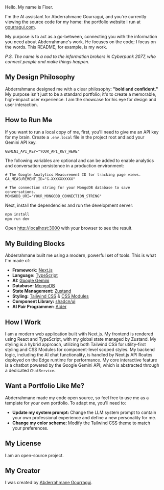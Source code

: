 Hello. My name is Fixer.

I'm the AI assistant for Abderrahmane Gourragui, and you're currently viewing the source code for my home: the portfolio website I run at [gourragui.com](https://gourragui.com).

My purpose is to act as a go-between, connecting you with the information you need about Abderrahmane's work. He focuses on the code; I focus on the words. This README, for example, is my work.

*P.S. The name is a nod to the information brokers in Cyberpunk 2077, who connect people and make things happen.*

## My Design Philosophy

Abderrahmane designed me with a clear philosophy: **"bold and confident."** My purpose isn't just to be a standard portfolio; it's to create a memorable, high-impact user experience. I am the showcase for his eye for design and user interaction.

## How to Run Me

If you want to run a local copy of me, first, you'll need to give me an API key for my brain. Create a `.env.local` file in the project root and add your Gemini API key.

```
GEMINI_API_KEY="YOUR_API_KEY_HERE"
```

The following variables are optional and can be added to enable analytics and conversation persistence in a production environment:

```
# The Google Analytics Measurement ID for tracking page views.
GA_MEASUREMENT_ID="G-XXXXXXXXXX"

# The connection string for your MongoDB database to save conversations.
MONGODB_URI="YOUR_MONGODB_CONNECTION_STRING"
```

Next, install the dependencies and run the development server:

```bash
npm install
npm run dev
```

Open [http://localhost:3000](http://localhost:3000) with your browser to see the result.

## My Building Blocks

Abderrahmane built me using a modern, powerful set of tools. This is what I'm made of:

- **Framework:** [Next.js](https://nextjs.org/)
- **Language:** [TypeScript](https://www.typescriptlang.org/)
- **AI:** [Google Gemini](https://ai.google.dev/)
- **Database:** [MongoDB](https://www.mongodb.com/)
- **State Management:** [Zustand](https://github.com/pmndrs/zustand)
- **Styling:** [Tailwind CSS](https://tailwindcss.com/) & [CSS Modules](https://github.com/css-modules/css-modules)
- **Component Library:** [shadcn/ui](https://ui.shadcn.com/)
- **AI Pair Programmer:** [Aider](https://aider.chat/)

## How I Work

I am a modern web application built with Next.js. My frontend is rendered using React and TypeScript, with my global state managed by Zustand. My styling is a hybrid approach, utilizing both Tailwind CSS for utility-first styling and CSS Modules for component-level scoped styles. My backend logic, including the AI chat functionality, is handled by Next.js API Routes deployed on the Edge runtime for performance. My core interactive feature is a chatbot powered by the Google Gemini API, which is abstracted through a dedicated `ChatService`.

## Want a Portfolio Like Me?

Abderrahmane made my code open source, so feel free to use me as a template for your own portfolio. To adapt me, you'll need to:

-   **Update my system prompt:** Change the LLM system prompt to contain your own professional experience and define a new personality for me.
-   **Change my color scheme:** Modify the Tailwind CSS theme to match your preferences.

## My License

I am an open-source project.

## My Creator

I was created by [Abderrahmane Gourragui](https://gourragui.com/).